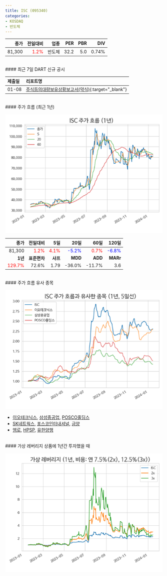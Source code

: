 ```yaml
---
title: ISC (095340)
categories:
- KOSDAQ
- 반도체
---
```


|**종가**|**전일대비**|**업종**|**PER**|**PBR**|**DIV**|
|-------:|-----------:|-------:|------:|------:|------:|
|81,300|<span style="color: red">1.2%</span>|반도체|32.2|5.0|0.74%|

<!-- more -->

<br>
#### 최근 7일 DART 신규 공시


|**제출일**|**리포트명**|
|:-----|:-------|
|01-08|[주식등의대량보유상황보고서(약식)](https://dart.fss.or.kr/dsaf001/main.do?rcpNo=20240108000238){:target="_blank"}|

<br>
#### 주가 흐름 (최근 1년)

![095340](/assets/images/stock/095340.png)

|**종가**|**전일대비**|**5일**|**20일**|**60일**|**120일**|
|---:|-------:|--:|---:|---:|----:|
|81,300|<span style="color: red">1.2%</span>|<span style="color: red">4.1%</span>|<span style="color: blue">-5.2%</span>|<span style="color: red">0.7%</span>|<span style="color: blue">-6.8%</span>|
|**1년**|**표준편차**|**샤프**|**MDD**|**ADD**|**MARr**|
|<span style="color: red">129.7%</span>|72.6%|1.79|-36.0%|-11.7%|3.6|

<br>
#### 주가 흐름 유사 종목

![095340](/assets/images/stock/095340_corr.png)

- [이오테크닉스](/039030/), [삼성중공업](/010140/), [POSCO홀딩스](/005490/)
- [SK네트웍스](/001740/), [포스코인터내셔널](/047050/), [금양](/001570/)
- [엠로](/058970/), [HPSP](/403870/), [유한양행](/000100/)

<br>
#### 가상 레버리지 상품에 1년간 투자했을 때

![095340](/assets/images/stock/095340_2x.png)

[^corr]: 상관계수를 이용하여 분석하였습니다.